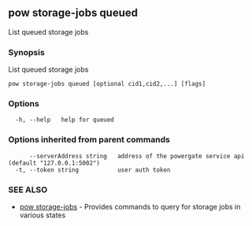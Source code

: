 ## pow storage-jobs queued

List queued storage jobs

### Synopsis

List queued storage jobs

```
pow storage-jobs queued [optional cid1,cid2,...] [flags]
```

### Options

```
  -h, --help   help for queued
```

### Options inherited from parent commands

```
      --serverAddress string   address of the powergate service api (default "127.0.0.1:5002")
  -t, --token string           user auth token
```

### SEE ALSO

* [pow storage-jobs](pow_storage-jobs.md)	 - Provides commands to query for storage jobs in various states

